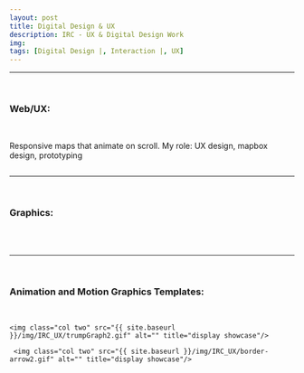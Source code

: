 ```yaml
---
layout: post
title: Digital Design & UX
description: IRC - UX & Digital Design Work
img: 
tags: [Digital Design |, Interaction |, UX]
---
```






<div class="col three">
  <hr/><br/>
  <h3>Web/UX:</h3><br/>
  <div class="col three">
    <p>Responsive maps that animate on scroll.
    My role: UX design, mapbox design, prototyping</p>
    <img class="col one" src="{{ site.baseurl }}/img/IRC_UX/mapSyriaGif2.gif" alt="" title="display showcase"/>

    
    
    
  </div>
  <hr/><br/>
  <h3>Graphics:</h3><br/>
  <!-- arrival chart tweet -->
  <div class="img_row">
     <img class="col two" src="{{ site.baseurl }}/img/IRC_UX/chartTweet.png" alt="" title="display showcase"/>
  </div>
  <br/><hr/><br/>
  <h3>Animation and Motion Graphics Templates:</h3><br/>
  <div class="img_row">
   <!-- RNOW animation Tweet -->
    <img class="col two" src="{{ site.baseurl }}/img/IRC_UX/RescueNow-tweet4.gif" alt="" title="display showcase"/>
 
  <!-- trump graph animation -->
    <img class="col two" src="{{ site.baseurl }}/img/IRC_UX/trumpGraph2.gif" alt="" title="display showcase"/>   
  
  <!-- RF arrow animation -->
     <img class="col two" src="{{ site.baseurl }}/img/IRC_UX/border-arrow2.gif" alt="" title="display showcase"/>
 
    
  </div>
</div>
	